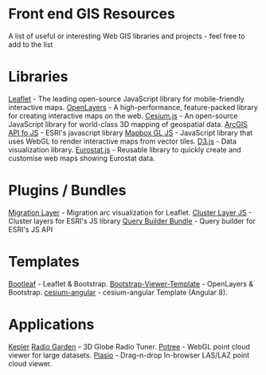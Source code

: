 # Front end GIS Resources
A list of useful or interesting Web GIS libraries and projects - feel free to add to the list

# Libraries
[Leaflet](https://leafletjs.com/) - The leading open-source JavaScript library for mobile-friendly interactive maps.
[OpenLayers](https://openlayers.org/) - A high-performance, feature-packed library for creating interactive maps on the web.
[Cesium.js](https://cesiumjs.org/) - An open-source JavaScript library for world-class 3D mapping of geospatial data.
[ArcGIS API fo JS](https://developers.arcgis.com/javascript/3/) - ESRI's javascript library
[Mapbox GL JS](https://docs.mapbox.com/mapbox-gl-js/examples/) - JavaScript library that uses WebGL to render interactive maps from vector tiles.
[D3.js](https://github.com/d3/d3/wiki/Gallery) - Data visualization library.
[Eurostat.js](https://github.com/eurostat/eurostat.js/blob/master/doc/README-map.md) - Reusable library to quickly create and customise web maps showing Eurostat data.

# Plugins / Bundles
[Migration Layer](https://github.com/lit-forest/leaflet.migrationLayer) - Migration arc visualization for Leaflet.
[Cluster Layer JS](https://github.com/Esri/cluster-layer-js) - Cluster layers for ESRI's JS library
[Query Builder Bundle](https://github.com/conterra/mapapps-query-builder) - Query builder for ESRI's JS API

# Templates
[Bootleaf](https://github.com/bmcbride/bootleaf) - Leaflet & Bootstrap.
[Bootstrap-Viewer-Template](https://github.com/jumpinjackie/bootstrap-viewer-template) - OpenLayers & Bootstrap.
[cesium-angular](https://github.com/Developer-Plexscape/cesium-angular-example) - cesium-angular Template (Angular 8).

# Applications
[Kepler](https://kepler.gl/demo)
[Radio Garden](https://radio.garden/) - 3D Globe Radio Tuner.
[Potree](https://github.com/potree/potree) - WebGL point cloud viewer for large datasets.
[Plasio](https://github.com/verma/plasio) - Drag-n-drop In-browser LAS/LAZ point cloud viewer.
